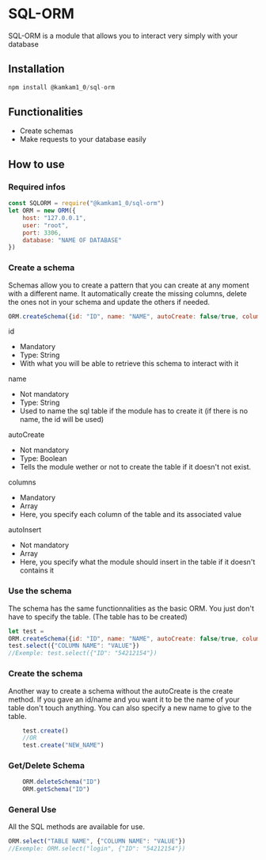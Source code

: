 # SQL-ORM
SQL-ORM is a module that allows you to interact very simply with your database


## Installation
```js
npm install @kamkam1_0/sql-orm
```

## Functionalities
- Create schemas
- Make requests to your database easily

## How to use

### Required infos

```js
const SQLORM = require("@kamkam1_0/sql-orm")
let ORM = new ORM({
    host: "127.0.0.1",
    user: "root",
    port: 3306,
    database: "NAME OF DATABASE"
})
```

### Create a schema
Schemas allow you to create a pattern that you can create at any moment with a different name. 
It automatically create the missing columns, delete the ones not in your schema and update the others if needed.

```js
ORM.createSchema({id: "ID", name: "NAME", autoCreate: false/true, columns: [{COLUMN_NAME: "VARCHAR(100)/INT/DATE"}, {COLUMN_TWO_NAME: "VARCHAR(100)/INT/DATE"}], autoInsert: [{COLUMN_NAME: "VALUE", COLUMN_TWO_NAME: "VALUE"}, {COLUMN_NAME: "VALUE", COLUMN_TWO_NAME: "VALUE"}]})
```

id
- Mandatory
- Type: String
- With what you will be able to retrieve this schema to interact with it

name
- Not mandatory
- Type: String
- Used to name the sql table if the module has to create it (if there is no name, the id will be used)

autoCreate
- Not mandatory
- Type: Boolean
- Tells the module wether or not to create the table if it doesn't not exist.

columns
- Mandatory
- Array
- Here, you specify each column of the table and its associated value

autoInsert
- Not mandatory
- Array
- Here, you specify what the module should insert in the table if it doesn't contains it


### Use the schema
The schema has the same functionnalities as the basic ORM. 
You just don't have to specify the table.
(The table has to be created)

```js
let test = 
ORM.createSchema({id: "ID", name: "NAME", autoCreate: false/true, columns: [{COLUMN_NAME: "VARCHAR(100)/INT/DATE"}, {COLUMN_TWO_NAME: "VARCHAR(100)/INT/DATE"}], autoInsert: [{COLUMN_NAME: "VALUE", COLUMN_TWO_NAME: "VALUE"}, {COLUMN_NAME: "VALUE", COLUMN_TWO_NAME: "VALUE"}]})
test.select({"COLUMN NAME": "VALUE"})
//Exemple: test.select({"ID": "54212154"})
```

### Create the schema
Another way to create a schema without the autoCreate is the create method.
If you gave an id/name and you want it to be the name of your table don't touch anything.
You can also specify a new name to give to the table.

```js
    test.create()
    //OR
    test.create("NEW_NAME")
```

### Get/Delete Schema

```js
    ORM.deleteSchema("ID")
    ORM.getSchema("ID")
```

### General Use
All the SQL methods are available for use.

```js
ORM.select("TABLE NAME", {"COLUMN NAME": "VALUE"})
//Exemple: ORM.select("login", {"ID": "54212154"})
```